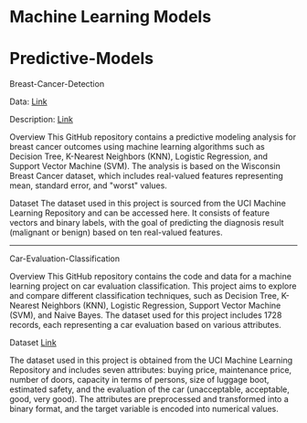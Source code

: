 # Machine Learning Models 

# Predictive-Models

Breast-Cancer-Detection

Data: [Link](https://archive.ics.uci.edu/ml/machine-learning-databases/breast-cancer-wisconsin/wdbc.data)

Description: [Link](https://archive.ics.uci.edu/ml/machine-learning-databases/breast-cancer-wisconsin/wdbc.names)

Overview
This GitHub repository contains a predictive modeling analysis for breast cancer outcomes using machine learning algorithms such as Decision Tree, K-Nearest Neighbors (KNN), Logistic Regression, and Support Vector Machine (SVM). The analysis is based on the Wisconsin Breast Cancer dataset, which includes real-valued features representing mean, standard error, and "worst" values.

Dataset
The dataset used in this project is sourced from the UCI Machine Learning Repository and can be accessed here. It consists of feature vectors and binary labels, with the goal of predicting the diagnosis result (malignant or benign) based on ten real-valued features.


---
Car-Evaluation-Classification

Overview
This GitHub repository contains the code and data for a machine learning project on car evaluation classification. This project aims to explore and compare different classification techniques, such as Decision Tree, K-Nearest Neighbors (KNN), Logistic Regression, Support Vector Machine (SVM), and Naive Bayes. The dataset used for this project includes 1728 records, each representing a car evaluation based on various attributes.

Dataset [Link](http://archive.ics.uci.edu/ml/datasets/Car+Evaluation)

The dataset used in this project is obtained from the UCI Machine Learning Repository and includes seven attributes: buying price, maintenance price, number of doors, capacity in terms of persons, size of luggage boot, estimated safety, and the evaluation of the car (unacceptable, acceptable, good, very good). The attributes are preprocessed and transformed into a binary format, and the target variable is encoded into numerical values.

